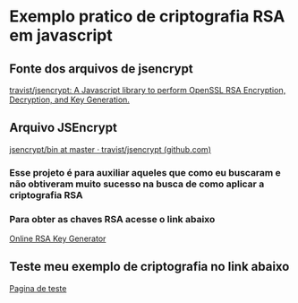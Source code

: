 # Exemplo pratico de criptografia RSA em javascript

## Fonte dos arquivos de jsencrypt
[travist/jsencrypt: A Javascript library to perform OpenSSL RSA Encryption, Decryption, and Key Generation.](https://github.com/travist/jsencrypt)

## Arquivo JSEncrypt
[jsencrypt/bin at master · travist/jsencrypt (github.com)](https://github.com/travist/jsencrypt/tree/master/bin)

### Esse projeto é para auxiliar aqueles que como eu buscaram e não obtiveram muito sucesso na busca de como aplicar a criptografia RSA

### Para obter as chaves RSA acesse o link abaixo
[Online RSA Key Generator](https://github.com/travist/jsencrypt) 

## Teste meu exemplo de criptografia no link abaixo
[Pagina de teste](https://gifted-sinoussi-c06c43.netlify.app/)
